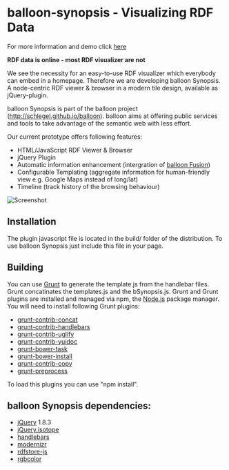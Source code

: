 balloon-synopsis - Visualizing RDF Data
================

For more information and demo click [here](http://schlegel.github.io/balloon/balloon-synopsis.html)

**RDF data is online - most RDF visualizer are not**

We see the necessity for an easy-to-use RDF visualizer which everybody can embed in a homepage. Therefore we are developing balloon Synopsis. A node-centric RDF viewer & browser in a modern tile design, available as jQuery-plugin.

balloon Synopsis is part of the balloon project (http://schlegel.github.io/balloon). balloon aims at offering public services and tools to take advantage of the semantic web with less effort. 

Our current prototype offers following features:

* HTML/JavaScript RDF Viewer & Browser
* jQuery Plugin
* Automatic information enhancement (intergration of [balloon Fusion](http://schlegel.github.io/balloon/balloon-fusion.html))
* Configurable Templating (aggregate information for human-friendly view e.g. Google Maps instead of long/lat)
* Timeline (track history of the browsing behaviour)

![Screenshot](http://schlegel.github.io/balloon/images/slider/balloon_synopsis.png)


## Installation
The plugin javascript file is located in the build/ folder of the distribution. To use balloon Synopsis just include this file in your page.

## Building
You can use [Grunt](http://gruntjs.com/api/grunt) to generate the template.js from the handlebar files. Grunt concatinates the templates.js and the bSynopsis.js.
Grunt and Grunt plugins are installed and managed via npm, the [Node.js](http://nodejs.org/) package manager.
You will need to install following Grunt plugins:

* [grunt-contrib-concat](https://npmjs.org/package/grunt-contrib-concat)
* [grunt-contrib-handlebars](https://npmjs.org/package/grunt-contrib-handlebars)
* [grunt-contrib-uglify](https://npmjs.org/package/grunt-contrib-uglify)
* [grunt-contrib-yuidoc](https://npmjs.org/package/grunt-contrib-yuidoc)
* [grunt-bower-task](https://www.npmjs.org/package/grunt-bower-task)
* [grunt-bower-install](https://www.npmjs.org/package/grunt-bower-install)
* [grunt-contrib-copy](https://www.npmjs.org/package/grunt-contrib-copy)
* [grunt-preprocess](https://www.npmjs.org/package/grunt-preprocess)

To load this plugins you can use "npm install".

## balloon Synopsis dependencies:

 * [jQuery](http://jquery.com/) 1.8.3
 * [jQuery.isotope](http://isotope.metafizzy.co/)
 * [handlebars](http://handlebarsjs.com/)
 * [modernizr](http://modernizr.com/)
 * [rdfstore-js](https://github.com/antoniogarrote/rdfstore-js)
 * [rgbcolor](http://www.phpied.com/rgb-color-parser-in-javascript/)